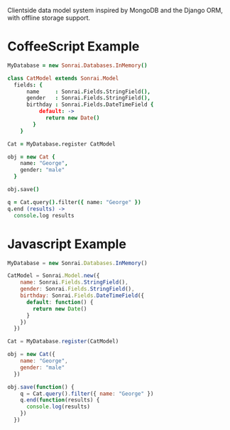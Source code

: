 Clientside data model system inspired by MongoDB and the Django ORM, with offline storage support.

CoffeeScript Example
======
```CoffeeScript
MyDatabase = new Sonrai.Databases.InMemory()

class CatModel extends Sonrai.Model
  fields: {
      name     : Sonrai.Fields.StringField(),
      gender   : Sonrai.Fields.StringField(),
      birthday : Sonrai.Fields.DateTimeField {
          default: ->
            return new Date()
        }
    }

Cat = MyDatabase.register CatModel

obj = new Cat {
    name: "George",
    gender: "male"
  }

obj.save()

q = Cat.query().filter({ name: "George" })
q.end (results) ->
  console.log results
```

Javascript Example
======
```JavaScript
MyDatabase = new Sonrai.Databases.InMemory()

CatModel = Sonrai.Model.new({
    name: Sonrai.Fields.StringField(),
    gender: Sonrai.Fields.StringField(),
    birthday: Sonrai.Fields.DateTimeField({
      default: function() {
        return new Date()
      }
    })
  })

Cat = MyDatabase.register(CatModel)

obj = new Cat({
    name: "George",
    gender: "male"
  })

obj.save(function() {
    q = Cat.query().filter({ name: "George" })
    q.end(function(results) {
      console.log(results)
    })
  })
```
